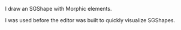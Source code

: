 I draw an SGShape with Morphic elements.

I was used before the editor was built to quickly visualize SGShapes.
